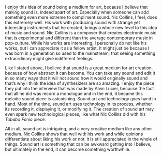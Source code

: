 I enjoy this idea of sound being a medium for art, because I believe that making sound is, indeed apart of art. 
Especially when someone can add something even more extreme to compliment sound. Nic Collins, I feel, does this extremely well. 
His work with producing sound with strange yet interesting instruments that he created, brings a whole new level to this idea of 
music and sound. Nic Collins is a composer that creates electronic music that is experimental and different than the average 
contemporary music in pop-culture. While his works are interesting, I personally do not like his works, but I can appreciate 
it as a fellow artist. It might just be because I was born in a generation so used to the mainstream, that seeing something 
extraordinary might give indifferent feelings. 
<br/>

Like I stated above, I believe that sound is a great medium for art creation, because of how abstract it can become. 
You can take any sound and edit it in so many ways that it will not sound how it would originally sound and that’s why I 
think the idea of synthesizers are so amazing. I enjoy the piece they put into the interview that was made by Alvin Lucier, 
because the fact that all he did was record a monologue and in the end, it became this melodic sound piece is astonishing. 
Sound art and technology goes hand in hand. Most of the time, sound art uses technology in its process, whether its recording 
it, displaying it, or modifying it. The creation of sound art may even spark new technological pieces, like what Nic Collins
did with his <i>Tobabo Fonio</i> piece. 
<br/>

All in all, sound art is intriguing, and a very creative medium like any other medium. Nic Collins shows that well with 
his work and while opinions differentiate about liking his work or not, it is still appreciated in the whole of things. 
Sound art is something that can be awkward getting into I believe, but ultimately in the end, it can become something worthwhile. 
